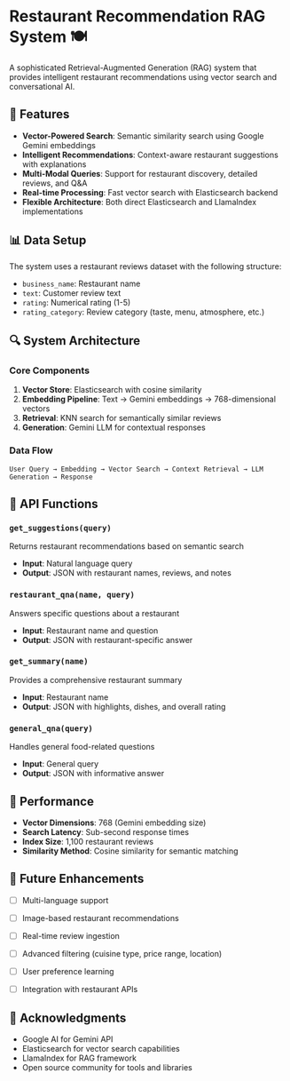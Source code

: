 # Restaurant Recommendation RAG System 🍽️

A sophisticated Retrieval-Augmented Generation (RAG) system that provides intelligent restaurant recommendations using vector search and conversational AI.

## 🚀 Features

- **Vector-Powered Search**: Semantic similarity search using Google Gemini embeddings
- **Intelligent Recommendations**: Context-aware restaurant suggestions with explanations
- **Multi-Modal Queries**: Support for restaurant discovery, detailed reviews, and Q&A
- **Real-time Processing**: Fast vector search with Elasticsearch backend
- **Flexible Architecture**: Both direct Elasticsearch and LlamaIndex implementations


## 📊 Data Setup

The system uses a restaurant reviews dataset with the following structure:
- `business_name`: Restaurant name
- `text`: Customer review text
- `rating`: Numerical rating (1-5)
- `rating_category`: Review category (taste, menu, atmosphere, etc.)




## 🔍 System Architecture

### Core Components

1. **Vector Store**: Elasticsearch with cosine similarity
2. **Embedding Pipeline**: Text → Gemini embeddings → 768-dimensional vectors
3. **Retrieval**: KNN search for semantically similar reviews
4. **Generation**: Gemini LLM for contextual responses

### Data Flow

```
User Query → Embedding → Vector Search → Context Retrieval → LLM Generation → Response
```



## 🔧 API Functions

### `get_suggestions(query)`
Returns restaurant recommendations based on semantic search
- **Input**: Natural language query
- **Output**: JSON with restaurant names, reviews, and notes

### `restaurant_qna(name, query)`
Answers specific questions about a restaurant
- **Input**: Restaurant name and question
- **Output**: JSON with restaurant-specific answer

### `get_summary(name)`
Provides a comprehensive restaurant summary
- **Input**: Restaurant name
- **Output**: JSON with highlights, dishes, and overall rating

### `general_qna(query)`
Handles general food-related questions
- **Input**: General query
- **Output**: JSON with informative answer


## 🚀 Performance

- **Vector Dimensions**: 768 (Gemini embedding size)
- **Search Latency**: Sub-second response times
- **Index Size**: 1,100 restaurant reviews
- **Similarity Method**: Cosine similarity for semantic matching

## 🔮 Future Enhancements

- [ ] Multi-language support
- [ ] Image-based restaurant recommendations
- [ ] Real-time review ingestion
- [ ] Advanced filtering (cuisine type, price range, location)
- [ ] User preference learning
- [ ] Integration with restaurant APIs


## 🙏 Acknowledgments

- Google AI for Gemini API
- Elasticsearch for vector search capabilities
- LlamaIndex for RAG framework
- Open source community for tools and libraries
